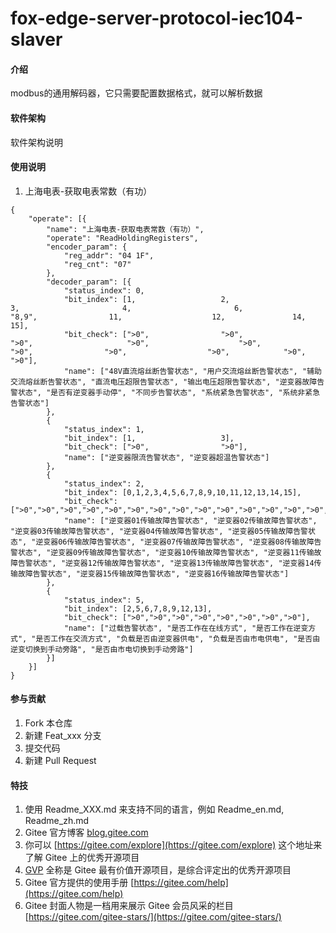 # fox-edge-server-protocol-iec104-slaver

#### 介绍
modbus的通用解码器，它只需要配置数据格式，就可以解析数据

#### 软件架构
软件架构说明

#### 使用说明

1. 上海电表-获取电表常数（有功）
``` 
{
	"operate": [{
		"name": "上海电表-获取电表常数（有功）",
		"operate": "ReadHoldingRegisters",
		"encoder_param": {
			"reg_addr": "04 1F",
			"reg_cnt": "07"
		},
		"decoder_param": [{
			"status_index": 0,
			"bit_index": [1,                   2,                        3,                       4,                       6,                     "8,9",                11,                    12,               14,                 15],
			"bit_check": [">0",                ">0",                    ">0",                     ">0",                    ">0",                    ">0",                ">0",                  ">0",            ">0",               ">0"],
			"name": ["48V直流熔丝断告警状态", "用户交流熔丝断告警状态", "辅助交流熔丝断告警状态", "直流电压超限告警状态", "输出电压超限告警状态", "逆变器故障告警状态", "是否有逆变器手动停", "不同步告警状态", "系统紧急告警状态", "系统非紧急告警状态"]
		},
		{
			"status_index": 1,
			"bit_index": [1,                   3],
			"bit_check": [">0",                ">0"],
			"name": ["逆变器限流告警状态", "逆变器超温告警状态"]
		},
		{
			"status_index": 2,
			"bit_index": [0,1,2,3,4,5,6,7,8,9,10,11,12,13,14,15],
			"bit_check": [">0",">0",">0",">0",">0",">0",">0",">0",">0",">0",">0",">0",">0",">0",">0",">0"],
			"name": ["逆变器01传输故障告警状态", "逆变器02传输故障告警状态", "逆变器03传输故障告警状态", "逆变器04传输故障告警状态", "逆变器05传输故障告警状态", "逆变器06传输故障告警状态", "逆变器07传输故障告警状态", "逆变器08传输故障告警状态", "逆变器09传输故障告警状态", "逆变器10传输故障告警状态", "逆变器11传输故障告警状态", "逆变器12传输故障告警状态", "逆变器13传输故障告警状态", "逆变器14传输故障告警状态", "逆变器15传输故障告警状态", "逆变器16传输故障告警状态"]
		},
		{
			"status_index": 5,
			"bit_index": [2,5,6,7,8,9,12,13],
			"bit_check": [">0",">0",">0",">0",">0",">0",">0",">0"],
			"name": ["过载告警状态", "是否工作在在线方式", "是否工作在逆变方式", "是否工作在交流方式", "负载是否由逆变器供电", "负载是否由市电供电", "是否由逆变切换到手动旁路", "是否由市电切换到手动旁路"]
		}]
	}]
}
``` 

#### 参与贡献

1.  Fork 本仓库
2.  新建 Feat_xxx 分支
3.  提交代码
4.  新建 Pull Request


#### 特技

1.  使用 Readme\_XXX.md 来支持不同的语言，例如 Readme\_en.md, Readme\_zh.md
2.  Gitee 官方博客 [blog.gitee.com](https://blog.gitee.com)
3.  你可以 [https://gitee.com/explore](https://gitee.com/explore) 这个地址来了解 Gitee 上的优秀开源项目
4.  [GVP](https://gitee.com/gvp) 全称是 Gitee 最有价值开源项目，是综合评定出的优秀开源项目
5.  Gitee 官方提供的使用手册 [https://gitee.com/help](https://gitee.com/help)
6.  Gitee 封面人物是一档用来展示 Gitee 会员风采的栏目 [https://gitee.com/gitee-stars/](https://gitee.com/gitee-stars/)
